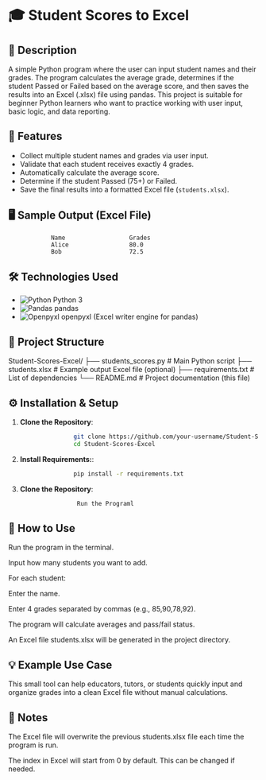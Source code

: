 # 🎓 Student Scores to Excel

## 📌 Description
A simple Python program where the user can input student names and their grades. The program calculates the average grade, determines if the student Passed or Failed based on the average score, and then saves the results into an Excel (.xlsx) file using pandas. This project is suitable for beginner Python learners who want to practice working with user input, basic logic, and data reporting.

## 🚀 Features
- Collect multiple student names and grades via user input.
- Validate that each student receives exactly 4 grades.
- Automatically calculate the average score.
- Determine if the student Passed (75+) or Failed.
- Save the final results into a formatted Excel file (`students.xlsx`).

## 🖥️ Sample Output (Excel File)
    
                Name                  Grades
                Alice                 80.0
                Bob                   72.5



## 🛠️ Technologies Used

- ![Python](https://img.shields.io/badge/Python-3.9-blue?style=flat-square&logo=python&logoColor=white) Python 3
- ![Pandas](https://img.shields.io/badge/pandas-1.3.3-orange?style=flat-square&logo=pandas&logoColor=white) pandas
- ![Openpyxl](https://img.shields.io/badge/openpyxl-3.0.7-green?style=flat-square&logo=openpyxl&logoColor=white) openpyxl (Excel writer engine for pandas)

## 📂 Project Structure

Student-Scores-Excel/ ├── students_scores.py # Main Python script ├── students.xlsx # Example output Excel file (optional) ├── requirements.txt # List of dependencies └── README.md # Project documentation (this file)


## ⚙️ Installation & Setup

1. **Clone the Repository**:

   ```bash
                  git clone https://github.com/your-username/Student-Scores-Excel.git
                  cd Student-Scores-Excel
   
2. **Install Requirements:**:

   ```bash
                  pip install -r requirements.txt
   
3. **Clone the Repository**:

   ```bash
                   Run the Programl


## 📄 How to Use

Run the program in the terminal.

Input how many students you want to add.

For each student:

Enter the name.

Enter 4 grades separated by commas (e.g., 85,90,78,92).

The program will calculate averages and pass/fail status.

An Excel file students.xlsx will be generated in the project directory.

## 💡 Example Use Case

This small tool can help educators, tutors, or students quickly input and organize grades into a clean Excel file without manual calculations.

## 📌 Notes

The Excel file will overwrite the previous students.xlsx file each time the program is run.

The index in Excel will start from 0 by default. This can be changed if needed.
  
